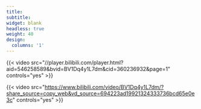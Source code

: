 ```yaml
---
title:
subtitle:
widget: blank
headless: true
weight: 40
design:
  columns: '1'
---
```

{{< video src="//player.bilibili.com/player.html?aid=546258589&bvid=BV1Dq4y1L7dm&cid=360236932&page=1" controls="yes" >}}

{{< video src="https://www.bilibili.com/video/BV1Dq4y1L7dm/?share_source=copy_web&vd_source=694223ad19921324333736bcd65e0e3c" controls="yes" >}}